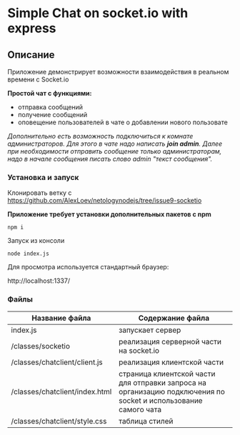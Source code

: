 # Simple Chat on socket.io with express
## Описание
Приложение демонстрирует возможности взаимодействия в реальном времени с Socket.io

**Простой чат с функциями:**

* отправка сообщений
* получение сообщений
* оповещение пользователей в чате о добавлении нового пользовате

_Дополнительно есть возможность подключиться к комнате администраторов. Для этого в чате надо написать **join admin**. Далее при необходимости отправить сообщение только администраторам, надо в начале сообщения писать слово *admin* "текст сообщения"._

### Установка и запуск
Клонировать ветку с https://github.com/AlexLoev/netologynodejs/tree/issue9-socketio


**Приложение требует установки дополнительных пакетов с npm**

`npm i`

Запуск из консоли

`node index.js` 

Для просмотра используется стандартный браузер: 

http://localhost:1337/


### Файлы

Название файла                  | Содержание файла
--------------------------------|--------------------------------------------------
index.js                        | запускает сервер
/classes/socketio               | реализация серверной части на socket.io
/classes/chatclient/client.js   | реализация клиентской части
/classes/chatclient/index.html  | страница клиентской части для отправки запроса на организацию подключения по socket и использование самого чата
/classes/chatclient/style.css   | таблица стилей